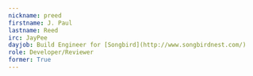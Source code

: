 ```yaml
---
nickname: preed
firstname: J. Paul
lastname: Reed
irc: JayPee
dayjob: Build Engineer for [Songbird](http://www.songbirdnest.com/)
role: Developer/Reviewer
former: True
---
```


